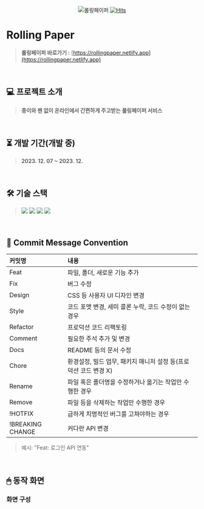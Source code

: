 <div align="center">

![롤링페이퍼](https://github.com/depth-rolling-paper/Rolling-Paper-Client/assets/72345074/ed290810-c4f9-4603-8d86-294d52aa435f)
[![Hits](https://hits.seeyoufarm.com/api/count/incr/badge.svg?url=https%3A%2F%2Fgithub.com%2Fdepth-rolling-paper%2FRolling-Paper-Client&count_bg=%23DBCDAB&title_bg=%237B7465&icon=github.svg&icon_color=%23F9F5EB&title=Rolling+Paper&edge_flat=false)](https://hits.seeyoufarm.com)

</div>

# Rolling Paper
> **롤링페이퍼 바로가기 :** [https://rollingpaper.netlify.app](https://rollingpaper.netlify.app)
<br>

## 💻 프로젝트 소개
> **종이와 펜 없이 온라인에서 간편하게 주고받는 롤링페이퍼 서비스**
<br>

## ⏳ 개발 기간(개발 중)
> **2023. 12. 07 ~ 2023. 12.**
<br>

## 🛠 기술 스택
> <img src="https://img.shields.io/badge/Typescript-3178C6?style=flat-square&logo=Typescript&logoColor=white"/> <img src="https://img.shields.io/badge/React-61DAFB?style=flat-square&logo=React&logoColor=white"/> <img src="https://img.shields.io/badge/Styled Components-DB7093?style=flat-square&logo=styled-components&logoColor=white"/> <img src="https://img.shields.io/badge/Konva-0E83CD?style=flat-square&logo=Konva&logoColor=white"/>
<br>

## 📃 Commit Message Convention
|커밋명|내용|
|:------|:---|
|Feat|파일, 폴더, 새로운 기능 추가|
|Fix|버그 수정|
|Design|CSS 등 사용자 UI 디자인 변경|
|Style|코드 포맷 변경, 세미 콜론 누락, 코드 수정이 없는 경우|
|Refactor|프로덕션 코드 리팩토링|
|Comment|필요한 주석 추가 및 변경|
|Docs|README 등의 문서 수정|
|Chore|환경설정, 빌드 업무, 패키지 매니저 설정 등(프로덕션 코드 변경 X)|
|Rename|파일 혹은 폴더명을 수정하거나 옮기는 작업만 수행한 경우|
|Remove|파일 등을 삭제하는 작업만 수행한 경우|
|!HOTFIX|급하게 치명적인 버그를 고쳐야하는 경우|
|!BREAKING CHANGE| 커다란 API 변경|
> 예시: "Feat: 로그인 API 연동"
<br>

## 🖱 동작 화면
### 화면 구성


